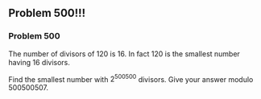 ## Problem 500!!!

### Problem 500

The number of divisors of $120$ is $16$.
In fact $120$ is the smallest number having $16$ divisors.

Find the smallest number with $2^{500500}$ divisors.
Give your answer modulo $500500507$.

